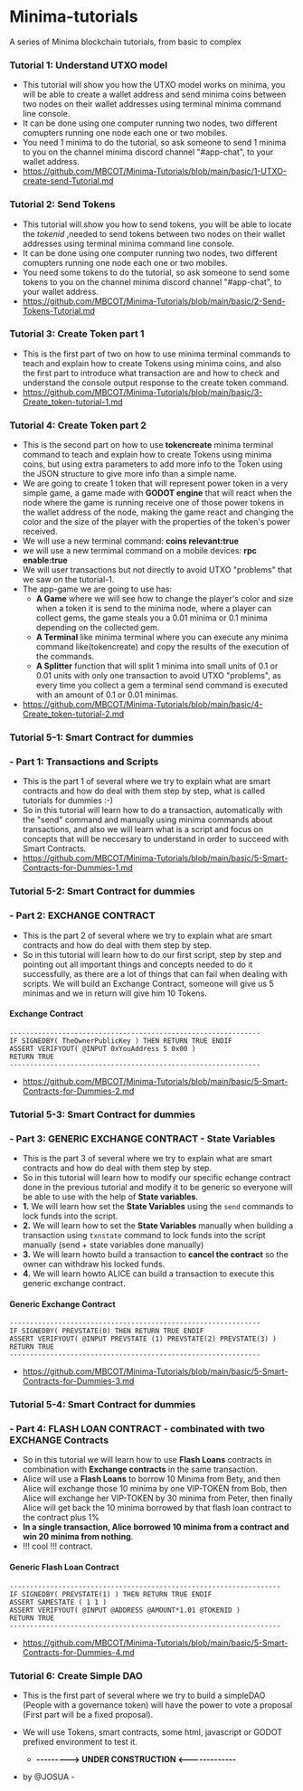 # Minima-tutorials
A series of Minima blockchain tutorials, from basic to complex

### **Tutorial 1: Understand UTXO model**
  - This tutorial will show you how the UTXO model works on minima, you will be able to create a wallet address and send minima coins between two nodes on their wallet addresses using terminal minima command line console.
  - It can be done using one computer running two nodes, two different comupters running one node each one or two mobiles.
  - You need 1 minima to do the tutorial, so ask someone to send 1 minima to you on the channel minima discord channel "#app-chat", to your wallet address.
  - <https://github.com/MBCOT/Minima-Tutorials/blob/main/basic/1-UTXO-create-send-Tutorial.md>

### **Tutorial 2: Send Tokens**
  - This tutorial will show you how to send tokens, you will be able to locate the _tokenid_  ,needed to send tokens between two nodes on their wallet addresses using terminal minima command line console.
  - It can be done using one computer running two nodes, two different comupters running one node each one or two mobiles.
  - You need some tokens to do the tutorial, so ask someone to send some tokens to you on the channel minima discord channel "#app-chat", to your wallet address.
  - <https://github.com/MBCOT/Minima-Tutorials/blob/main/basic/2-Send-Tokens-Tutorial.md>

### **Tutorial 3: Create Token  part 1**
  - This is the first part of two on how to use minima terminal commands to teach and explain how to create Tokens using minima coins, and also the first part to introduce what transaction are and how to check and understand the console output response to the create token command.
  - <https://github.com/MBCOT/Minima-Tutorials/blob/main/basic/3-Create_token-tutorial-1.md>

### **Tutorial 4: Create Token  part 2**
  - This is the second part on how to use **tokencreate** minima terminal command to teach and explain how to create Tokens using minima coins, but using extra parameters to add more info to the Token using the JSON structure to give more info than a simple name.
  - We are going to create 1 token that will represent power token in a very simple game, a game made with **GODOT engine** that will react when the node where the game is running receive one of those power tokens in the wallet address of the node, making the game react and changing the color and the size of the player with the properties of the token's power received.
  - We will use a new terminal command: **coins relevant:true**
  - we will use a new termimal command on a mobile devices: **rpc enable:true**
  - We will user transactions but not directly to avoid UTXO "problems" that we saw on the tutorial-1.
  - The app-game we are going to use has:
    - **A Game** where we will see how to change the player's color and size when a token it is send to the minima node, where a player can collect gems, the game steals you a 0.01 minima or 0.1 minima depending on the collected gem.
    - **A Terminal** like minima terminal where you can execute any minima command like(tokencreate) and copy the results of the execution of the commands.
    - **A Splitter** function that will split 1 minima into small units of 0.1 or 0.01 units with only one transaction to avoid UTXO "problems", as every time you collect a gem a terminal send command is executed with an amount of 0.1 or 0.01 minimas.
  - <https://github.com/MBCOT/Minima-Tutorials/blob/main/basic/4-Create_token-tutorial-2.md>

### Tutorial 5-1: Smart Contract for dummies
### **- Part 1**: Transactions and Scripts
  - This is the part 1 of several where we try to explain what are smart contracts and how do deal with them step by step, what is called tutorials for dummies :-)
  - So in this tutorial will learn how to do a transaction, automatically with the "send" command and manually using minima commands about transactions, and also we will learn what is a script and focus on concepts that will be neccesary to understand in order to succeed with Smart Contracts.
  - <https://github.com/MBCOT/Minima-Tutorials/blob/main/basic/5-Smart-Contracts-for-Dummies-1.md>

### Tutorial 5-2: Smart Contract for dummies
### **- Part 2**: EXCHANGE CONTRACT
  - This is the part 2 of several where we try to explain what are smart contracts and how do deal with them step by step.
  - So in this tutorial will learn how to do our first script, step by step and pointing out all important things and concepts needed to do it successfully, as there are a lot of things that can fail when dealing with scripts.
  We will build an Exchange Contract, someone will give us 5 minimas and we in return will give him 10 Tokens.

  #### **Exchange Contract**
  ```
  --------------------------------------------------------------
  IF SIGNEDBY( TheOwnerPublicKey ) THEN RETURN TRUE ENDIF
  ASSERT VERIFYOUT( @INPUT 0xYouAddress 5 0x00 )
  RETURN TRUE
  --------------------------------------------------------------
  ```
  - <https://github.com/MBCOT/Minima-Tutorials/blob/main/basic/5-Smart-Contracts-for-Dummies-2.md>

### Tutorial 5-3: Smart Contract for dummies
### **- Part 3**: GENERIC EXCHANGE CONTRACT - State Variables
  - This is the part 3 of several where we try to explain what are smart contracts and how do deal with them step by step.
  - So in this tutorial will learn how to modify our specific echange contract done in the previous tutorial and modify it to be generic so everyone will be able to use with the help of **State variables**.
  - **1.** We will learn how set the **State Variables** using the ` send ` commands to lock funds into the script.
  - **2.** We will learn how to set the **State Variables** manually when building a transaction using ` txnstate ` command to lock funds into the script manually (send + state variables done manually)
  - **3.** We will learn howto build a transaction to **cancel the contract** so the owner can withdraw his locked funds.
  - **4.** We will learn howto ALICE can build a transaction to execute this generic exchange contract.


#### **Generic Exchange Contract**
```
--------------------------------------------------------------
IF SIGNEDBY( PREVSTATE(0) THEN RETURN TRUE ENDIF
ASSERT VERIFYOUT( @INPUT PREVSTATE (1) PREVSTATE(2) PREVSTATE(3) )
RETURN TRUE
--------------------------------------------------------------
```
- <https://github.com/MBCOT/Minima-Tutorials/blob/main/basic/5-Smart-Contracts-for-Dummies-3.md>

### Tutorial 5-4: Smart Contract for dummies
### **- Part 4**: FLASH LOAN CONTRACT - combinated with two EXCHANGE Contracts
  - So in this tutorial we will learn how to use **Flash Loans** contracts in combination with **Exchange contracts** in the same transaction.
  - Alice will use a **Flash Loans** to borrow 10 Minima from Bety, and then Alice will exchange those 10 minima by one VIP-TOKEN from Bob, then Alice will exchange her VIP-TOKEN by 30 minima from Peter,
  then finally Alice will get back the 10 minima borrowed by that flash loan contract to the contract plus 1%
  - **In a single transaction, Alice borrowed 10 minima from a contract and win 20 minima from nothing**.
  - !!! cool !!! contract.

  #### **Generic Flash Loan Contract**
  ```
  -------------------------------------------------------------------
  IF SIGNEDBY( PREVSTATE(1) ) THEN RETURN TRUE ENDIF
  ASSERT SAMESTATE ( 1 1 )
  ASSERT VERIFYOUT( @INPUT @ADDRESS @AMOUNT*1.01 @TOKENID )
  RETURN TRUE
  -------------------------------------------------------------------
  ```
  - <https://github.com/MBCOT/Minima-Tutorials/blob/main/basic/5-Smart-Contracts-for-Dummies-4.md>

### **Tutorial 6: Create Simple DAO**
  - This is the first part of several where we try to build a simpleDAO (People with a governance token) will have the power to vote a proposal (First part will be a fixed proposal).
  - We will use Tokens, smart contracts, some html, javascript or GODOT prefixed environment to test it.
    - **--------->  UNDER CONSTRUCTION  <-------------**

- by @JOSUA  -
